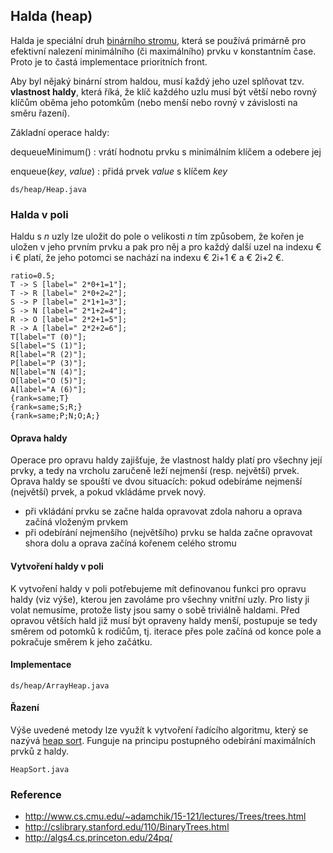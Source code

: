 ## Halda (heap)

Halda je speciální druh [binárního stromu](wiki/datova-struktura-binarni-strom), která se používá primárně pro efektivní nalezení minimálního (či maximálního) prvku v konstantním čase. 
Proto je to častá implementace prioritních front.

Aby byl nějaký binární strom haldou, musí každý jeho uzel splňovat tzv. **vlastnost haldy**, která říká, že klíč každého uzlu musí být větší nebo rovný klíčům oběma jeho potomkům (nebo menší nebo rovný v závislosti na směru řazení).

Základní operace haldy:

dequeueMinimum()
: vrátí hodnotu prvku s minimálním klíčem a odebere jej

enqueue(*key*, *value*)
: přidá prvek *value* s klíčem *key* 

```include:java
ds/heap/Heap.java
```

### Halda v poli

Haldu s *n* uzly lze uložit do pole o velikosti *n* tím způsobem, že kořen je uložen v jeho prvním prvku a pak pro něj a pro každý další uzel na indexu € i € platí, že jeho potomci se nachází na indexu € 2i+1 € a € 2i+2 €.

```dot:digraph
ratio=0.5;
T -> S [label=" 2*0+1=1"];
T -> R [label=" 2*0+2=2"];
S -> P [label=" 2*1+1=3"];
S -> N [label=" 2*1+2=4"];
R -> O [label=" 2*2+1=5"];
R -> A [label=" 2*2+2=6"];
T[label="T (0)"];
S[label="S (1)"];
R[label="R (2)"];
P[label="P (3)"];
N[label="N (4)"];
O[label="O (5)"];
A[label="A (6)"];
{rank=same;T}
{rank=same;S;R;}
{rank=same;P;N;O;A;}
```

#### Oprava haldy

Operace pro opravu haldy zajišťuje, že vlastnost haldy platí pro všechny její prvky, a tedy na vrcholu zaručeně leží nejmenší (resp. největší) prvek. 
Oprava haldy se spouští ve dvou situacích: pokud odebíráme nejmenší (největší) prvek, a pokud vkládáme prvek nový.

- při vkládání prvku se začne halda opravovat zdola nahoru a oprava začíná vloženým prvkem
- při odebírání nejmenšího (největšího) prvku se halda začne opravovat shora dolu a oprava začíná kořenem celého stromu 

#### Vytvoření haldy v poli

K vytvoření haldy v poli potřebujeme mít definovanou funkci pro opravu haldy (viz výše), kterou jen zavoláme pro všechny vnitřní uzly. 
Pro listy ji volat nemusíme, protože listy jsou samy o sobě triviálně haldami. 
Před opravou větších hald již musí být opraveny haldy menší, postupuje se tedy směrem od potomků k rodičům, tj. iterace přes pole začíná od konce pole a pokračuje směrem k jeho začátku.

#### Implementace

```include:java
ds/heap/ArrayHeap.java
```

#### Řazení

Výše uvedené metody lze využít k vytvoření řadícího algoritmu, který se nazývá [heap sort](wiki/heap-sort). 
Funguje na principu postupného odebírání maximálních prvků z haldy.

```include:java
HeapSort.java
```

### Reference

- http://www.cs.cmu.edu/~adamchik/15-121/lectures/Trees/trees.html
- http://cslibrary.stanford.edu/110/BinaryTrees.html
- http://algs4.cs.princeton.edu/24pq/